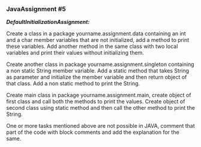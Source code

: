### JavaAssignment #5

_**DefaultInitializationAssignment:**_

Create a class in a package yourname.assignment.data containing an int
 and a char member variables that are not initialized, add a method to
 print these variables. Add another method in the same class with two
 local variables and print their values without initializing them.

Create another class in package yourname.assignment.singleton containing
 a non static String member variable. Add a static method that takes
 String as parameter and initialize the member variable and then return
 object of that class. Add a non static method to print the String.

Create main class in package yourname.assignment.main, create object
 of first class and call both the methods to print the values. Create
 object of second class using static method and then call the other
 method to print the String.

One or more tasks mentioned above are not possible in JAVA, comment
that part of the code with block comments and add the explanation for the same.
